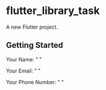 # flutter_library_task

A new Flutter project.

## Getting Started

Your Name: " "

Your Email: " "

Your Phone Number: " "

